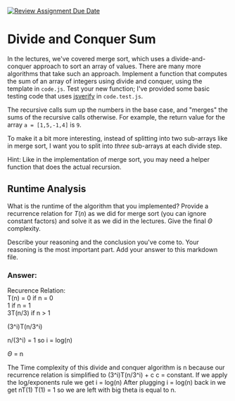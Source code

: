 [![Review Assignment Due Date](https://classroom.github.com/assets/deadline-readme-button-24ddc0f5d75046c5622901739e7c5dd533143b0c8e959d652212380cedb1ea36.svg)](https://classroom.github.com/a/E1vcEWuv)
# Divide and Conquer Sum

In the lectures, we've covered merge sort, which uses a divide-and-conquer
approach to sort an array of values. There are many more algorithms that take
such an approach. Implement a function that computes the sum of an array of
integers using divide and conquer, using the template in `code.js`. Test your
new function; I've provided some basic testing code that uses
[jsverify](https://jsverify.github.io/) in `code.test.js`.

The recursive calls sum up the numbers in the base case, and "merges" the sums
of the recursive calls otherwise. For example, the return value for the array `a
= [1,5,-1,4]` is `9`.

To make it a bit more interesting, instead of splitting into two sub-arrays like
in merge sort, I want you to split into *three* sub-arrays at each divide step.

Hint: Like in the implementation of merge sort, you may need a helper function
that does the actual recursion.

## Runtime Analysis

What is the runtime of the algorithm that you implemented? Provide a recurrence
relation for $T(n)$ as we did for merge sort (you can ignore constant factors)
and solve it as we did in the lectures. Give the final $\Theta$ complexity.

Describe your reasoning and the conclusion you've come to. Your reasoning is the
most important part. Add your answer to this markdown file.



### Answer:
Recurence Relation:<br/>
T(n) =  0	if n = 0<br/>
1		if n = 1<br/>
3T(n/3)  	if n > 1<br/>

(3^i)T(n/3^i)<br/> 

n/(3^i) = 1  so i = log(n)

$\Theta$ = n
       
The Time complexity of this divide and conquer algorithm is n because our recurrence relation is simplified to (3^i)T(n/3^i) + c  c = constant. If we apply the log/exponents rule we get i = log(n)  After plugging i = log(n) back in we get nT(1) T(1) = 1 so we are left with big theta is equal to n. 


       
